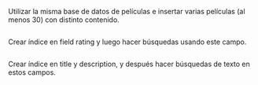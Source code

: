Utilizar la misma base de datos de películas e insertar varias películas (al menos 30) con distinto contenido.  
```
```
Crear índice en field rating y luego hacer búsquedas usando este campo.  
```
```
Crear índice en title y description, y después hacer búsquedas de texto en estos campos.  
```
```
